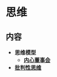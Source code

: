 # 思维

## 内容

- **思维模型**
  - [**内心董事会**](https://github.com/anchem/Knowledge/blob/main/thoughts/model/innerboard.md)
- [**批判性思维**](https://github.com/anchem/Knowledge/blob/main/thoughts/criticalthinking/main.md)
